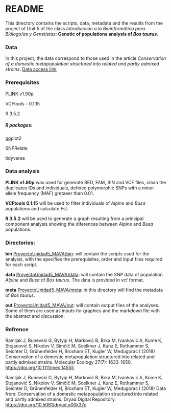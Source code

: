 # README

This directory contains the scripts, data, metadata and the results from the project of Unit 5 of the class *Introducción a la Bioinformática para Biólogo/as y Genetistas*:  **Genetic of populations analysis of *Bos taurus*.**

### Data
In this project, the data correspond to those used in the article *Conservation of a domestic metapopulation structured into related and partly admixed strains*. [Data access link](https://datadryad.org/resource/doi:10.5061/dryad.q00k37c)

### Prerequisites
PLINK v1.90p

VCFtools - 0.1.15

R 3.5.2

##### R packages:
ggplot2

SNPRelate

tidyverse

### Data analysis
**PLINK v1.90p** was used for generate BED, FAM, BIN and VCF files, clean the duplicates IDs and individuals, defined polymorphic SNPs with a minor allele frequency (MAF) gretaeer than 0.01.

**VCFtools 0.1.15** will be used to filter individuals of *Alpine* and *Busa* populations and calculate Fst.

**R 3.5.2** will be used to generate a graph resulting from a principal component analysis showing the diferences between *Alpine* and *Busa* populations.

### Directories:
**bin**  [ProyectoUnidad5_MAVA/bin](https://github.com/Melcatus/Tareas_BioinfRepro2019_MAVA/tree/master/ProyectoUnidad5_MAVA/bin): will contain the scripts used for the analysis, with the specifies the prerequisites, order and input files required for each script.

**data** [ProyectoUnidad5_MAVA/data](https://github.com/Melcatus/Tareas_BioinfRepro2019_MAVA/tree/master/ProyectoUnidad5_MAVA/data): will contain the SNP data of population *Alpine* and *Busa* of *Bos taurus*. The data is provided in vcf format.

**meta** [ProyectoUnidad5_MAVA/meta](https://github.com/Melcatus/Tareas_BioinfRepro2019_MAVA/tree/master/ProyectoUnidad5_MAVA/meta): in this directory will find the metadata of *Bos taurus*.

**out** [ProyectoUnidad5_MAVA/out](https://github.com/Melcatus/Tareas_BioinfRepro2019_MAVA/tree/master/ProyectoUnidad5_MAVA/out): will contain output files of the analyses. Some of them are used as inputs for graphics and the markdown file with the abstract and discussion.

### Refrence

Ramljak J, Bunevski G, Bytyqi H, Marković B, Brka M, Ivanković A, Kume K, Stojanović S, Nikolov V, Simčič M, Soelkner J, Kunz E, Rothammer S, Seichter D, Grünenfelder H, Broxham ET, Kugler W, Medugorac I (2018) Conservation of a domestic metapopulation structured into related and partly admixed strains. Molecular Ecology 27(7): 1633-1650. https://doi.org/10.1111/mec.14555

Ramljak J, Bunevski G, Bytyqi H, Marković B, Brka M, Ivanković A, Kume K, Stojanović S, Nikolov V, Simčič M, Soelkner J, Kunz E, Rothammer S, Seichter D, Grünenfelder H, Broxham ET, Kugler W, Medugorac I (2018) Data from: Conservation of a domestic metapopulation structured into related and partly admixed strains. Dryad Digital Repository. https://doi.org/10.5061/dryad.q00k37c
